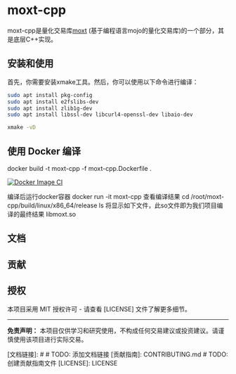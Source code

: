 # moxt-cpp

moxt-cpp是量化交易库[moxt](https://github.com/f0cii/moxt) (基于编程语言mojo的量化交易库)的一个部分，其是底层C++实现。

## 安装和使用

首先，你需要安装xmake工具。然后，你可以使用以下命令进行编译：

```bash
sudo apt install pkg-config
sudo apt install e2fslibs-dev
sudo apt install zlib1g-dev
sudo apt install libssl-dev libcurl4-openssl-dev libaio-dev

xmake -vD
```

## 使用 Docker 编译
docker build -t moxt-cpp -f moxt-cpp.Dockerfile .

[![Docker Image CI](https://github.com/f0cii/moxt-cpp/actions/workflows/docker-image.yml/badge.svg)](https://github.com/f0cii/moxt-cpp/actions/workflows/docker-image.yml)

编译后运行docker容器
docker run -it moxt-cpp
查看编译结果
cd /root/moxt-cpp/build/linux/x86_64/release
ls
将显示如下文件，此so文件即为我们项目编译的最终结果
libmoxt.so

## 文档


## 贡献


## 授权

本项目采用 MIT 授权许可 - 请查看 [LICENSE] 文件了解更多细节。

---

**免责声明：** 本项目仅供学习和研究使用，不构成任何交易建议或投资建议。请谨慎使用该项目进行实际交易。

[文档链接]: #  # TODO: 添加文档链接
[贡献指南]: CONTRIBUTING.md # TODO: 创建贡献指南文件
[LICENSE]: LICENSE